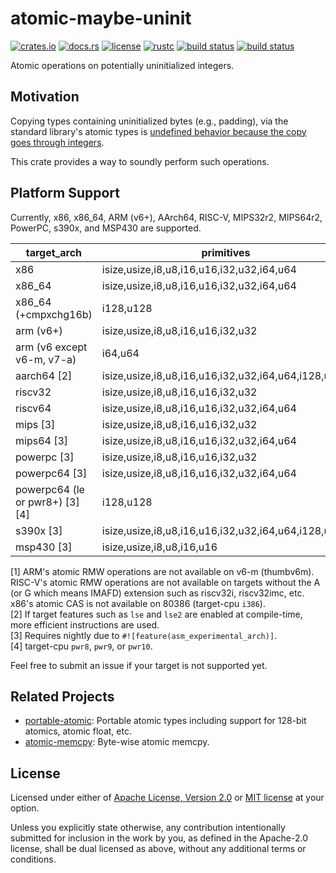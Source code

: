 # atomic-maybe-uninit

[![crates.io](https://img.shields.io/crates/v/atomic-maybe-uninit?style=flat-square&logo=rust)](https://crates.io/crates/atomic-maybe-uninit)
[![docs.rs](https://img.shields.io/badge/docs.rs-atomic--maybe--uninit-blue?style=flat-square&logo=docs.rs)](https://docs.rs/atomic-maybe-uninit)
[![license](https://img.shields.io/badge/license-Apache--2.0_OR_MIT-blue?style=flat-square)](#license)
[![rustc](https://img.shields.io/badge/rustc-1.59+-blue?style=flat-square&logo=rust)](https://www.rust-lang.org)
[![build status](https://img.shields.io/github/workflow/status/taiki-e/atomic-maybe-uninit/CI/main?style=flat-square&logo=github)](https://github.com/taiki-e/atomic-maybe-uninit/actions)
[![build status](https://img.shields.io/cirrus/github/taiki-e/atomic-maybe-uninit/main?style=flat-square&logo=cirrusci)](https://cirrus-ci.com/github/taiki-e/atomic-maybe-uninit)

Atomic operations on potentially uninitialized integers.

## Motivation

Copying types containing uninitialized bytes (e.g., padding), via the standard library's atomic types is [undefined behavior because the copy goes through integers][undefined-behavior].

This crate provides a way to soundly perform such operations.

## Platform Support

Currently, x86, x86_64, ARM (v6+), AArch64, RISC-V, MIPS32r2, MIPS64r2, PowerPC, s390x, and MSP430 are supported.

| target_arch                       | primitives                                          | load/store | swap  | CAS   |
| --------------------------------- | --------------------------------------------------- |:----------:|:-----:|:-----:|
| x86                               | isize,usize,i8,u8,i16,u16,i32,u32,i64,u64           | ✓          | ✓     | ✓\[1] |
| x86_64                            | isize,usize,i8,u8,i16,u16,i32,u32,i64,u64           | ✓          | ✓     | ✓     |
| x86_64 (+cmpxchg16b)              | i128,u128                                           | ✓          | ✓     | ✓     |
| arm (v6+)                         | isize,usize,i8,u8,i16,u16,i32,u32                   | ✓          | ✓\[1] | ✓\[1] |
| arm (v6 except v6-m, v7-a)        | i64,u64                                             | ✓          | ✓     | ✓     |
| aarch64 \[2]                      | isize,usize,i8,u8,i16,u16,i32,u32,i64,u64,i128,u128 | ✓          | ✓     | ✓     |
| riscv32                           | isize,usize,i8,u8,i16,u16,i32,u32                   | ✓          | ✓\[1] | ✓\[1] |
| riscv64                           | isize,usize,i8,u8,i16,u16,i32,u32,i64,u64           | ✓          | ✓\[1] | ✓\[1] |
| mips \[3]                         | isize,usize,i8,u8,i16,u16,i32,u32                   | ✓          | ✓     | ✓     |
| mips64 \[3]                       | isize,usize,i8,u8,i16,u16,i32,u32,i64,u64           | ✓          | ✓     | ✓     |
| powerpc \[3]                      | isize,usize,i8,u8,i16,u16,i32,u32                   | ✓          | ✓     | ✓     |
| powerpc64 \[3]                    | isize,usize,i8,u8,i16,u16,i32,u32,i64,u64           | ✓          | ✓     | ✓     |
| powerpc64 (le or pwr8+) \[3] \[4] | i128,u128                                           | ✓          | ✓     | ✓     |
| s390x \[3]                        | isize,usize,i8,u8,i16,u16,i32,u32,i64,u64,i128,u128 | ✓          | ✓     | ✓     |
| msp430 \[3]                       | isize,usize,i8,u8,i16,u16                           | ✓          |       |       |

\[1] ARM's atomic RMW operations are not available on v6-m (thumbv6m). RISC-V's atomic RMW operations are not available on targets without the A (or G which means IMAFD) extension such as riscv32i, riscv32imc, etc. x86's atomic CAS is not available on 80386 (target-cpu `i386`).<br>
\[2] If target features such as `lse` and `lse2` are enabled at compile-time, more efficient instructions are used.<br>
\[3] Requires nightly due to `#![feature(asm_experimental_arch)]`.<br>
\[4] target-cpu `pwr8`, `pwr9`, or `pwr10`.<br>

Feel free to submit an issue if your target is not supported yet.

## Related Projects

- [portable-atomic]: Portable atomic types including support for 128-bit atomics, atomic float, etc.
- [atomic-memcpy]: Byte-wise atomic memcpy.

[atomic-memcpy]: https://github.com/taiki-e/atomic-memcpy
[portable-atomic]: https://github.com/taiki-e/portable-atomic
[undefined-behavior]: https://doc.rust-lang.org/reference/behavior-considered-undefined.html

## License

Licensed under either of [Apache License, Version 2.0](LICENSE-APACHE) or
[MIT license](LICENSE-MIT) at your option.

Unless you explicitly state otherwise, any contribution intentionally submitted
for inclusion in the work by you, as defined in the Apache-2.0 license, shall
be dual licensed as above, without any additional terms or conditions.
